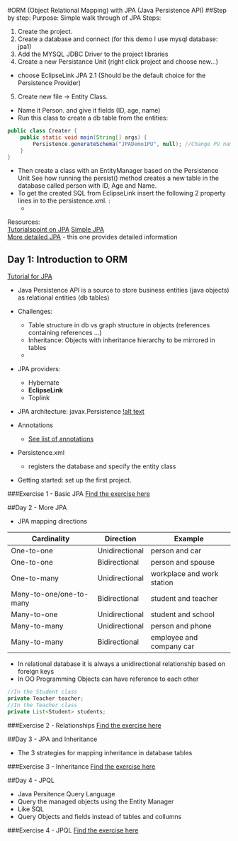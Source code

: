 #ORM (Object Relational Mapping) with JPA (Java Persistence API)
##Step by step:
Purpose: Simple walk through of JPA Steps: 
1. Create the project.
2. Create a database and connect (for this demo I use mysql database: jpa1)
3. Add the MYSQL JDBC Driver to the project libraries 
4. Create a new Persistance Unit (right click project and choose new...) 
  - choose EclipseLink JPA 2.1 (Should be the default choice for the Persistence Provider) 
5. Create new file -> Entity Class. 
  - Name it Person. and give it fields (ID, age, name)
  - Run this class to create a db table from the entities:
```java
public class Creater {
    public static void main(String[] args) {
        Persistence.generateSchema("JPADemo1PU", null); //Change PU name
    }
}
```
  - Then create a class with an EntityManager based on the Persistence Unit See how running the persist() method creates a new table in the database called person with ID, Age and Name. 
  - To get the created SQL from EclipseLink insert the following 2 property lines in to the persistence.xml. : 
    - <property name="eclipselink.logging.level.sql" value="FINE"/><property name="eclipselink.logging.parameters" value="true"/>

Resources:  
[Tutorialspoint on JPA](http://tutorialspoint.com/jpa/)
[Simple JPA](https://hendrosteven.wordpress.com/2008/03/06/simple-jpa-application-with-netbeans)  
[More detailed JPA](http://www.javacodegeeks.com/2015/02/jpa-tutorial.html) - this one provides detailed information  



## Day 1: Introduction to ORM
[Tutorial for JPA](http://www.tutorialspoint.com/jpa/jpa_introduction.htm)
- Java Persistence API is a source to store business entities (java objects) as relational entities (db tables) 
- Challenges:  
  - Table structure in db vs graph structure in objects (references containing references ...)
  - Inheritance: Objects with inheritance hierarchy to be mirrored in tables
  - 
- JPA providers: 
  - Hybernate
  - **EclipseLink**
  - Toplink

- JPA architecture: javax.Persistence
  [!alt text](img/persistencePackage.png)
- Annotations
  - [See list of annotations](http://www.tutorialspoint.com/jpa/jpa_orm_components.htm)
- Persistence.xml
  - registers the database and specify the entity class
- Getting started: set up the first project.


###Exercise 1 - Basic JPA
[Find the exercise here](exercises/JPA_MappingExercise-1.pdf)



##Day 2 - More JPA
- JPA mapping directions  

| Cardinality | Direction               |  Example |
|-------------|-------------------------|----------|
| One-to-one  | Unidirectional  | person and car |
| One-to-one  | Bidirectional   | person and spouse|
| One-to-many | Unidirectional  | workplace and work station |
| Many-to-one/one-to-many | Bidirectional| student and teacher |
| Many-to-one | Unidirectional  | student and school |
| Many-to-many| Unidirectional  | person and phone |
| Many-to-many| Bidirectional   | employee and company car |

- In relational database it is always a unidirectional relationship based on foreign keys
- In OO Programming Objects can have reference to each other  

```java 
//In the Student class
private Teacher teacher;
//In the Teacher class
private List<Student> students;
``` 


###Exercise 2 - Relationships
[Find the exercise here](exercises/JPA_MappingExercise-2.pdf)



##Day 3 - JPA and Inheritance
- The 3 strategies for mapping inheritance in database tables



###Exercise 3 - Inheritance
[Find the exercise here](exercises/JPA_MappingExercise-3.pdf)



##Day 4 - JPQL
- Java Persitence Query Language
- Query the managed objects using the Entity Manager
- Like SQL 
- Query Objects and fields instead of tables and collumns



###Exercise 4 - JPQL
[Find the exercise here](exercises/JPQL_Exercise.docx)


